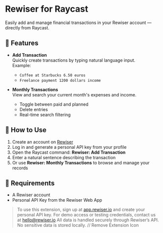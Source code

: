 # Rewiser for Raycast

Easily add and manage financial transactions in your Rewiser account — directly from Raycast.

## 🧠 Features

- **Add Transaction**  
  Quickly create transactions by typing natural language input.  
  Example:
  - `Coffee at Starbucks 6.50 euros`
  - `Freelance payment 1200 dollars income`

- **Monthly Transactions**  
  View and search your current month's expenses and income.
  - Toggle between paid and planned
  - Delete entries
  - Real-time search filtering

## 🚀 How to Use

1. Create an account on [Rewiser](https://app.rewiser.io)
2. Log in and generate a personal API key from your profile
3. Open the Raycast command: **Rewiser: Add Transaction**
4. Enter a natural sentence describing the transaction
5. Or use **Rewiser: Monthly Transactions** to browse and manage your records

## 🔐 Requirements

- A Rewiser account
- Personal API Key from the Rewiser Web App

> To use this extension, sign up at [app.rewiser.io](https://app.rewiser.io) and create your personal API key.
> For demo access or testing credentials, contact us at hello@rewiser.io
> All data is handled securely through Rewiser’s API. No sensitive data is stored locally.
> // Remove Extension Icon
